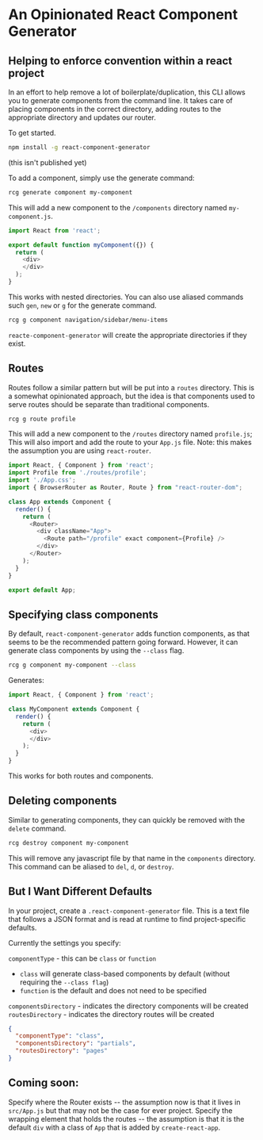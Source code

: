 # An Opinionated React Component Generator

## Helping to enforce convention within a react project

In an effort to help remove a lot of boilerplate/duplication, this CLI allows
you to generate components from the command line.
It takes care of placing components in the correct directory, adding routes to
the appropriate directory and updates our router.

To get started.

```bash
npm install -g react-component-generator
```
(this isn't published yet)

To add a component, simply use the generate command:

```bash
rcg generate component my-component
```

This will add a new component to the `/components` directory named `my-component.js`.

```javascript
import React from 'react';

export default function myComponent({}) {
  return (
    <div>
    </div>
  );
}
```

This works with nested directories.
You can also use aliased commands such `gen`, `new` or `g` for the generate command.

```bash
rcg g component navigation/sidebar/menu-items
```

`reacte-component-generator` will create the appropriate directories if they exist.

## Routes

Routes follow a similar pattern but will be put into a `routes` directory.
This is a somewhat opinionated approach, but the idea is that components used
to serve routes should be separate than traditional components.

```bash
rcg g route profile
```

This will add a new component to the `/routes` directory named `profile.js`;
This will also import and add the route to your `App.js` file.
Note: this makes the assumption you are using `react-router`.

```javascript
import React, { Component } from 'react';
import Profile from './routes/profile';
import './App.css';
import { BrowserRouter as Router, Route } from "react-router-dom";

class App extends Component {
  render() {
    return (
      <Router>
        <div className="App">
          <Route path="/profile" exact component={Profile} />
        </div>
      </Router>
    );
  }
}

export default App;
```

## Specifying class components

By default, `react-component-generator` adds function components, as that seems
to be the recommended pattern going forward.
However, it can generate class components by using the `--class` flag.

```bash
rcg g component my-component --class
```

Generates:
```javascript
import React, { Component } from 'react';

class MyComponent extends Component {
  render() {
    return (
      <div>
      </div>
    );
  }
}
```

This works for both routes and components.

## Deleting components

Similar to generating components, they can quickly be removed with the `delete`
command.

```bash
rcg destroy component my-component
```

This will remove any javascript file by that name in the `components` directory.
This command can be aliased to `del`, `d`, or `destroy`.

## But I Want Different Defaults

In your project, create a `.react-component-generator` file.
This is a text file that follows a JSON format and is read at runtime to find
project-specific defaults.

Currently the settings you specify:

`componentType` - this can be `class` or `function`
  * `class` will generate class-based components by default (without
    requiring the `--class flag`)
  * `function` is the default and does not need to be specified

`componentsDirectory` - indicates the directory components will be created
`routesDirectory` - indicates the directory routes will be created

```json
{
  "componentType": "class",
  "componentsDirectory": "partials",
  "routesDirectory": "pages"
}
```

## Coming soon:
Specify where the Router exists -- the assumption now is that it lives in
`src/App.js` but that may not be the case for ever project.
Specify the wrapping element that holds the routes -- the assumption is that
it is the default `div` with a class of `App` that is added by
`create-react-app`.
